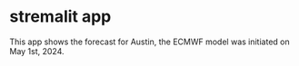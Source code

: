 # stremalit app

This app shows the forecast for Austin, the ECMWF model was initiated on May 1st, 2024.
